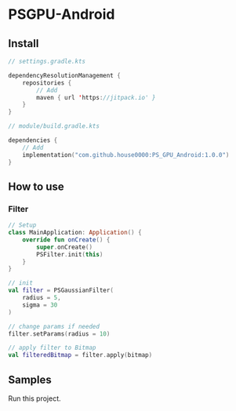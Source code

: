 # PSGPU-Android


## Install

```kotlin :settings.gradle.kts
// settings.gradle.kts

dependencyResolutionManagement {
    repositories {
        // Add
        maven { url 'https://jitpack.io' }
    }
}
```

```kotlin :module/build.gradle.kts
// module/build.gradle.kts

dependencies {
    // Add
    implementation("com.github.house0000:PS_GPU_Android:1.0.0")
}
```

## How to use

### Filter

```kotlin
// Setup
class MainApplication: Application() {
    override fun onCreate() {
        super.onCreate()
        PSFilter.init(this)
    }
}
```


```kotlin
// init
val filter = PSGaussianFilter(
    radius = 5,
    sigma = 30
)

// change params if needed
filter.setParams(radius = 10)

// apply filter to Bitmap
val filteredBitmap = filter.apply(bitmap)

```

## Samples
Run this project.